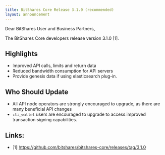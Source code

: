 ```yaml
---
title: BitShares Core Release 3.1.0 (recommended)
layout: announcement
---
```


Dear BitShares User and Business Partners,

The BitShares Core developers release version 3.1.0 [1].

Highlights
----------

* Improved API calls, limits and return data
* Reduced bandwidth consumption for API servers
* Provide genesis data if using elasticsearch plug-in.

Who Should Update
-----------------

* All API node operators are strongly encouraged to upgrade, as there are many beneficial API changes
* `cli_wallet` users are encouraged to upgrade to access improved transaction signing capabilities.

Links:
------

- [1] https://github.com/bitshares/bitshares-core/releases/tag/3.1.0

